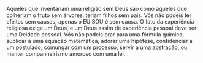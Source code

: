 ﻿Aqueles que inventariam uma religião sem Deus são como aqueles que colheriam o fruto sem árvores, teriam filhos sem pais. Vós não podeis ter efeitos sem causas; apenas o EU SOU é sem causa. O fato da experiência religiosa exige um Deus, e um Deus assim de experiência pessoal deve ser uma Deidade pessoal. Vós não podeis orar para uma fórmula química, suplicar a uma equação matemática, adorar uma hipótese, confidenciar a um postulado, comungar com um processo, servir a uma abstração, ou manter companheirismo amoroso com uma lei.
